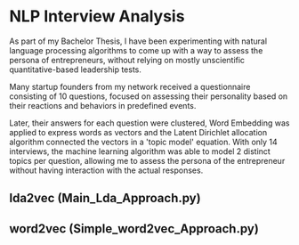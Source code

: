 # NLP Interview Analysis

As part of my Bachelor Thesis, I have been experimenting with natural language processing algorithms to come up with a way to assess the persona of entrepreneurs, without relying on mostly unscientific quantitative-based leadership tests. 

Many startup founders from my network received a questionnaire consisting of 10 questions, focused on assessing their personality based on their reactions and behaviors in predefined events. 

Later, their answers for each question were clustered, Word Embedding was applied to express words as vectors and the Latent Dirichlet allocation algorithm connected the vectors in a 'topic model' equation. With only 14 interviews, the machine learning algorithm was able to model 2 distinct topics per question, allowing me to assess the persona of the entrepreneur without having interaction with the actual responses.

## lda2vec (Main_Lda_Approach.py)

## word2vec (Simple_word2vec_Approach.py)
